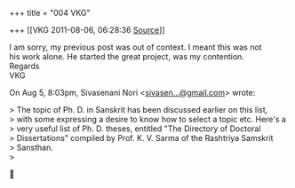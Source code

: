 +++
title = "004 VKG"

+++
[[VKG	2011-08-06, 06:28:36 [Source](https://groups.google.com/g/bvparishat/c/6kuA3cmBFJM)]]



I am sorry, my previous post was out of context. I meant this was not  
his work alone. He started the great project, was my contention.  
Regards  
VKG  

  
On Aug 5, 8:03pm, Sivasenani Nori \<[sivasen...@gmail.com]()\> wrote:  

\> The topic of Ph. D. in Sanskrit has been discussed earlier on this list,  
\> with some expressing a desire to know how to select a topic etc. Here's a  
\> very useful list of Ph. D. theses, entitled "The Directory of Doctoral  
\> Dissertations" compiled by Prof. K. V. Sarma of the Rashtriya Samskrit  
\> Sansthan.  
\>  



